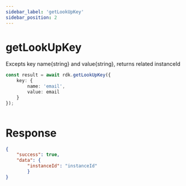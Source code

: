 ```yaml
---
sidebar_label: 'getLookUpKey'
sidebar_position: 2
---
```


# getLookUpKey
Excepts key name{string} and value{string}, returns related instanceId

```typescript
const result = await rdk.getLookUpKey({ 
    key: { 
        name: 'email', 
        value: email 
    } 
});
  
```
# Response
```json
{ 
    "success": true, 
    "data": { 
        "instanceId": "instanceId"
        } 
}
```